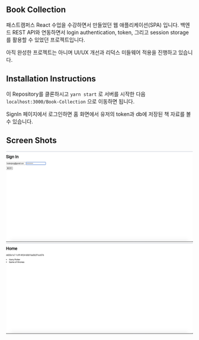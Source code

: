 ## Book Collection

패스트캠퍼스 React 수업을 수강하면서 만들었던 웹 애플리케이션(SPA) 입니다. 백엔드 REST API와 연동하면서 login authentication, token, 그리고 session storage를 활용할 수 있었던 프로젝트입니다.

아직 완성한 프로젝트는 아니며 UI/UX 개선과 리덕스 미들웨어 적용을 진행하고 있습니다.

## Installation Instructions

이 Repository를 클론하시고 `yarn start` 로 서버를 시작한 다음 `localhost:3000/Book-Collection` 으로 이동하면 됩니다.

SignIn 페이지에서 로그인하면 홈 화면에서 유저의 token과 db에 저장된 책 자료를 볼 수 있습니다.

## Screen Shots

<img src="./images/ScreenShot1.png">

<img src="./images/ScreenShot2.png">
